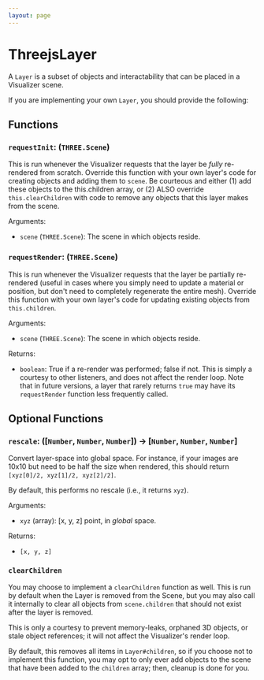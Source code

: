 ```yaml
---
layout: page
---
```


# ThreejsLayer

A `Layer` is a subset of objects and interactability that can be placed in a Visualizer scene.

If you are implementing your own `Layer`, you should provide the following:

## Functions

### `requestInit`: (`THREE.Scene`)
This is run whenever the Visualizer requests that the layer be _fully_
re-rendered from scratch. Override this function with your own layer's
code for creating objects and adding them to `scene`. Be courteous and
either (1) add these objects to the this.children array, or (2) ALSO
override `this.clearChildren` with code to remove any objects that this
layer makes from the scene.

Arguments:
- `scene` (`THREE.Scene`): The scene in which objects reside.

### `requestRender`: (`THREE.Scene`)
This is run whenever the Visualizer requests that the layer be partially
re-rendered (useful in cases where you simply need to update a material
or position, but don't need to completely regenerate the entire mesh).
Override this function with your own layer's code for updating existing
objects from `this.children`.

Arguments:
- `scene` (`THREE.Scene`): The scene in which objects reside.

Returns:
- `boolean`: True if a re-render was performed; false if not. This is simply a courtesy to other listeners, and does not affect the render loop. Note that in future versions, a layer that rarely returns `true` may have its `requestRender` function less frequently called.


## Optional Functions

### `rescale`: ([`Number`, `Number`, `Number`]) → [`Number`, `Number`, `Number`]
Convert layer-space into global space. For instance, if your images are
10x10 but need to be half the size when rendered, this should return
`[xyz[0]/2, xyz[1]/2, xyz[2]/2]`.

By default, this performs no rescale (i.e., it returns `xyz`).

Arguments:
- `xyz` (array): [x, y, z] point, in *global* space.

Returns:
- `[x, y, z]`

### `clearChildren`
You may choose to implement a `clearChildren` function as well. This is run by default when the Layer is removed from the Scene, but you may also call it internally to clear all objects from `scene.children` that should not exist after the layer is removed.

This is only a courtesy to prevent memory-leaks, orphaned 3D objects, or stale object references; it will not affect the Visualizer's render loop.

By default, this removes all items in `Layer#children`, so if you choose not to implement this function, you may opt to only ever add objects to the scene that have been added to the `children` array; then, cleanup is done for you.
